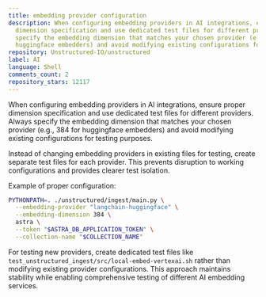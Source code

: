 ```yaml
---
title: embedding provider configuration
description: When configuring embedding providers in AI integrations, ensure proper
  dimension specification and use dedicated test files for different providers. Always
  specify the embedding dimension that matches your chosen provider (e.g., 384 for
  huggingface embedders) and avoid modifying existing configurations for testing purposes.
repository: Unstructured-IO/unstructured
label: AI
language: Shell
comments_count: 2
repository_stars: 12117
---
```


When configuring embedding providers in AI integrations, ensure proper dimension specification and use dedicated test files for different providers. Always specify the embedding dimension that matches your chosen provider (e.g., 384 for huggingface embedders) and avoid modifying existing configurations for testing purposes.

Instead of changing embedding providers in existing files for testing, create separate test files for each provider. This prevents disruption to working configurations and provides clearer test isolation.

Example of proper configuration:
```bash
PYTHONPATH=. ./unstructured/ingest/main.py \
  --embedding-provider "langchain-huggingface" \
  --embedding-dimension 384 \
  astra \
  --token "$ASTRA_DB_APPLICATION_TOKEN" \
  --collection-name "$COLLECTION_NAME"
```

For testing new providers, create dedicated test files like `test_unstructured_ingest/src/local-embed-vertexai.sh` rather than modifying existing provider configurations. This approach maintains stability while enabling comprehensive testing of different AI embedding services.
